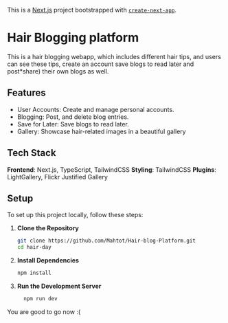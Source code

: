 This is a [Next.js](https://nextjs.org/) project bootstrapped with [`create-next-app`](https://github.com/vercel/next.js/tree/canary/packages/create-next-app).

# Hair Blogging platform
This is a hair blogging webapp, which includes different hair tips, and users can see these tips, create an account save blogs to read later and post*share) their own blogs as well.

## Features
- User Accounts: Create and manage personal accounts.
- Blogging: Post, and delete blog entries.
- Save for Later: Save blogs to read later.
- Gallery: Showcase hair-related images in a beautiful gallery

## Tech Stack
**Frontend**: Next.js, TypeScript, TailwindCSS
**Styling**: TailwindCSS
**Plugins**: LightGallery, Flickr Justified Gallery

## Setup

To set up this project locally, follow these steps:

1. **Clone the Repository**

   ```bash
   git clone https://github.com/Mahtot/Hair-blog-Platform.git
   cd hair-day
2. **Install Dependencies**
   ```bash
   npm install

3. **Run the Development Server**
     ```bash
       npm run dev


You are good to go now :(
